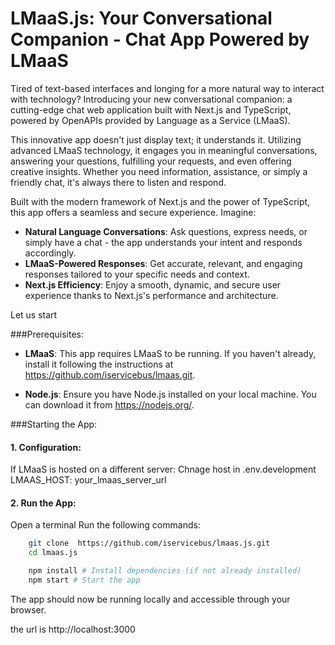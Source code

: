 
# LMaaS.js:  Your Conversational Companion - Chat App Powered by LMaaS
Tired of text-based interfaces and longing for a more natural way to interact with technology? Introducing your new conversational companion: a cutting-edge chat web application built with Next.js and TypeScript, powered by OpenAPIs provided by Language as a Service (LMaaS).

This innovative app doesn't just display text; it understands it. Utilizing advanced LMaaS technology, it engages you in meaningful conversations, answering your questions, fulfilling your requests, and even offering creative insights. Whether you need information, assistance, or simply a friendly chat, it's always there to listen and respond.

Built with the modern framework of Next.js and the power of TypeScript, this app offers a seamless and secure experience. Imagine:

- **Natural Language Conversations**: Ask questions, express needs, or simply have a chat - the app understands your intent and responds accordingly.
- **LMaaS-Powered Responses**: Get accurate, relevant, and engaging responses tailored to your specific needs and context.
- **Next.js Efficiency**: Enjoy a smooth, dynamic, and secure user experience thanks to Next.js's performance and architecture.


Let us start

###Prerequisites:

- **LMaaS**: This app requires LMaaS to be running. If you haven't already, install it following the instructions at https://github.com/iservicebus/lmaas.git.
  
- **Node.js**: Ensure you have Node.js installed on your local machine. You can download it from https://nodejs.org/.

###Starting the App:

#### 1. Configuration:
If LMaaS is hosted on a different server:
Chnage host in .env.development
 LMAAS_HOST: your_lmaas_server_url

#### 2. Run the App:
Open a terminal 
Run the following commands:
```Bash
    git clone  https://github.com/iservicebus/lmaas.js.git
    cd lmaas.js

    npm install # Install dependencies (if not already installed)
    npm start # Start the app
```

The app should now be running locally and accessible through your browser.

the url is http://localhost:3000






